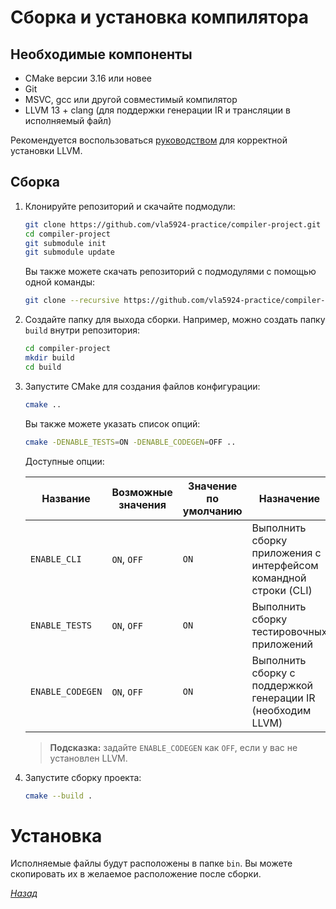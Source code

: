 # Сборка и установка компилятора


## Необходимые компоненты

* CMake версии 3.16 или новее
* Git
* MSVC, gcc или другой совместимый компилятор
* LLVM 13 + clang (для поддержки генерации IR и трансляции в исполняемый файл)

Рекомендуется воспользоваться [руководством](llvm.md) для корректной установки LLVM.


## Сборка

1. Клонируйте репозиторий и скачайте подмодули:
   ```sh
   git clone https://github.com/vla5924-practice/compiler-project.git
   cd compiler-project
   git submodule init
   git submodule update
   ```

   Вы также можете скачать репозиторий с подмодулями с помощью одной команды:
   ```sh
   git clone --recursive https://github.com/vla5924-practice/compiler-project.git
   ```
2. Создайте папку для выхода сборки. Например, можно создать папку `build` внутри репозитория:
   ```sh
   cd compiler-project
   mkdir build
   cd build
   ```
3. Запустите CMake для создания файлов конфигурации:
   ```sh
   cmake ..
   ```

   Вы также можете указать список опций:
   ```sh
   cmake -DENABLE_TESTS=ON -DENABLE_CODEGEN=OFF ..
   ```

   Доступные опции:

   Название | Возможные значения | Значение по умолчанию | Назначение
   -------- | ------------------ | --------------------- | ----------
   `ENABLE_CLI`          | `ON`, `OFF` | `ON` | Выполнить сборку приложения с интерфейсом командной строки (CLI)
   `ENABLE_TESTS`        | `ON`, `OFF` | `ON` | Выполнить сборку тестировочных приложений
   `ENABLE_CODEGEN` | `ON`, `OFF` | `ON` | Выполнить сборку с поддержкой генерации IR (необходим LLVM)

   > **Подсказка:** задайте `ENABLE_CODEGEN` как `OFF`, если у вас не установлен LLVM.
4. Запустите сборку проекта:
   ```sh
   cmake --build .
   ```


# Установка

Исполняемые файлы будут расположены в папке `bin`. Вы можете скопировать их в желаемое расположение после сборки.

[_Назад_](README.md)
